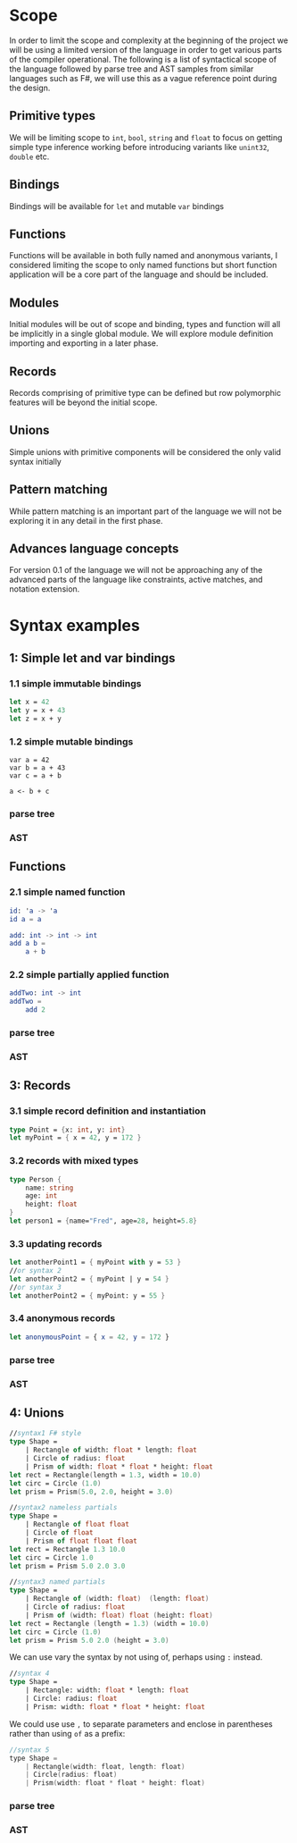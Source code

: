 # Scope

In order to limit the scope and complexity at the beginning of the project we will be using a limited version of the language in order to get various parts of the compiler operational.  The following is a list of syntactical scope of the language followed by parse tree and AST samples from similar languages such as F#, we will use this as a vague reference point during the design.

## Primitive types

We will be limiting scope to `int`, `bool`, `string` and `float` to focus on getting simple type inference working before introducing variants like `unint32`, `double` etc.

## Bindings
Bindings will be available for `let` and mutable `var` bindings

## Functions
Functions will be available in both fully named and anonymous variants, I considered limiting the scope to only named functions but short function application will be a core part of the language and should be included.  

## Modules
Initial modules will be out of scope and binding, types and function will all be implicitly in a single global module.  We will explore module definition importing and exporting in a later phase.

## Records
Records comprising of primitive type can be defined but row polymorphic features will be beyond the initial scope.

## Unions
Simple unions with primitive components will be considered the only valid syntax initially

## Pattern matching
While pattern matching is an important part of the language we will not be exploring it in any detail in the first phase.

## Advances language concepts  

For version 0.1 of the language we will not be approaching any of the advanced parts of the language like constraints, active matches, and notation extension.  

# Syntax examples 

## 1: Simple let and var bindings

### 1.1 simple immutable bindings
```fsharp
let x = 42
let y = x + 43
let z = x + y
```
### 1.2 simple mutable bindings
```
var a = 42
var b = a + 43
var c = a + b

a <- b + c
```

### parse tree
### AST

## Functions
### 2.1 simple named function
```elm
id: 'a -> 'a
id a = a
```

```elm
add: int -> int -> int
add a b =
    a + b
```
### 2.2 simple partially applied function
```elm
addTwo: int -> int
addTwo =
    add 2
```

### parse tree
### AST

## 3: Records
### 3.1 simple record definition and instantiation

```fsharp
type Point = {x: int, y: int}
let myPoint = { x = 42, y = 172 }
```

### 3.2 records with mixed types
```fsharp
type Person {
    name: string
    age: int
    height: float
}
let person1 = {name="Fred", age=28, height=5.8}
```

### 3.3 updating records
```fsharp
let anotherPoint1 = { myPoint with y = 53 }
//or syntax 2
let anotherPoint2 = { myPoint | y = 54 }
//or syntax 3
let anotherPoint2 = { myPoint: y = 55 }
```

### 3.4 anonymous records

```elm
let anonymousPoint = { x = 42, y = 172 }
```

### parse tree
### AST

## 4: Unions

```fsharp
//syntax1 F# style
type Shape =
    | Rectangle of width: float * length: float
    | Circle of radius: float
    | Prism of width: float * float * height: float
let rect = Rectangle(length = 1.3, width = 10.0)
let circ = Circle (1.0)
let prism = Prism(5.0, 2.0, height = 3.0)

//syntax2 nameless partials
type Shape =
    | Rectangle of float float
    | Circle of float
    | Prism of float float float
let rect = Rectangle 1.3 10.0
let circ = Circle 1.0
let prism = Prism 5.0 2.0 3.0

//syntax3 named partials
type Shape =
    | Rectangle of (width: float)  (length: float)
    | Circle of radius: float
    | Prism of (width: float) float (height: float)
let rect = Rectangle (length = 1.3) (width = 10.0)
let circ = Circle (1.0)
let prism = Prism 5.0 2.0 (height = 3.0)
```  

We can use vary the syntax by not using of, perhaps using `:` instead.  
```fsharp
//syntax 4
type Shape =
    | Rectangle: width: float * length: float
    | Circle: radius: float
    | Prism: width: float * float * height: float
```
We could use use `,` to separate parameters and enclose in parentheses rather than using `of` as a prefix:  
```swift
//syntax 5
type Shape =
    | Rectangle(width: float, length: float)
    | Circle(radius: float)
    | Prism(width: float * float * height: float)
```


### parse tree
### AST
